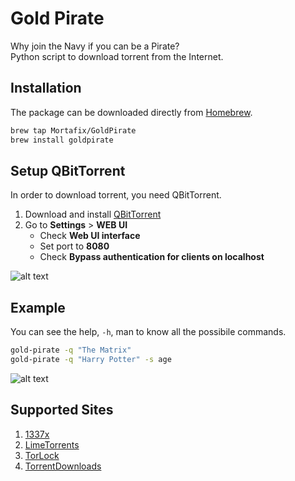 # Gold Pirate

Why join the Navy if you can be a Pirate?  
Python script to download torrent from the Internet.

## Installation
The package can be downloaded directly from [Homebrew](https://brew.sh/index_it).
```bash
brew tap Mortafix/GoldPirate
brew install goldpirate
```

## Setup QBitTorrent
In order to download torrent, you need QBitTorrent.
1. Download and install [QBitTorrent](https://www.qbittorrent.org/download.php)
2. Go to **Settings** > **WEB UI**
	* Check **Web UI interface**
	* Set port to **8080**
	* Check **Bypass authentication for clients on localhost**

![alt text](https://github.com/mortafix/homebrew-goldpirate/blob/master/images/QBit-Settings.png?raw=true)  

## Example
You can see the help, `-h`, man to know all the possibile commands.
```bash
gold-pirate -q "The Matrix"
gold-pirate -q "Harry Potter" -s age
```
![alt text](https://github.com/mortafix/homebrew-goldpirate/blob/master/images/Example.png?raw=true)  

## Supported Sites
1. [1337x](https://1337x.to/)
2. [LimeTorrents](https://limetorrents.info/)
3. [TorLock](https://torlock.com)
4. [TorrentDownloads](https://torrentdownloads.me)
